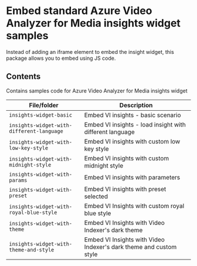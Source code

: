 # Embed standard Azure Video Analyzer for Media insights widget samples

Instead of adding an iframe element to embed the insight widget, this package allows you to embed using JS code.

## Contents

Contains samples code for Azure Video Analyzer for Media insights widget

| File/folder                                         | Description                                                          |
|-----------------------------------------------------|----------------------------------------------------------------------|
| `insights-widget-basic`                             | Embed VI insights - basic scenario                                   |
| `insights-widget-with-different-language`           | Embed VI insights - load insight with different language             |
| `insights-widget-with-low-key-style`                | Embed VI insights with custom low key style                          |
| `insights-widget-with-midnight-style`               | Embed VI insights with custom midnight style                         |
| `insights-widget-with-params`                       | Embed VI insights with parameters                                    |
| `insights-widget-with-preset`                       | Embed VI insights with preset selected                               |
| `insights-widget-with-royal-blue-style`             | Embed VI Insights with custom royal blue style                       |
| `insights-widget-with-theme`                        | Embed VI Insights with Video Indexer's dark theme                    |
| `insights-widget-with-theme-and-style`              | Embed VI Insights with Video Indexer's dark theme and custom style   |